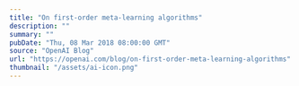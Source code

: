 ```yaml
---
title: "On first-order meta-learning algorithms"
description: ""
summary: ""
pubDate: "Thu, 08 Mar 2018 08:00:00 GMT"
source: "OpenAI Blog"
url: "https://openai.com/blog/on-first-order-meta-learning-algorithms"
thumbnail: "/assets/ai-icon.png"
---
```


